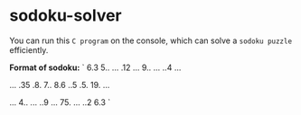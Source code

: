 # sodoku-solver

You can run this `C program` on the console, which can solve a `sodoku puzzle` efficiently.

**Format of sodoku:**
`
6.3 5.. ... 
.12 ... 9.. 
... ..4 ... 

... .35 .8. 
7.. 8.6 ..5 
.5. 19. ... 

... 4.. ... 
..9 ... 75. 
... ..2 6.3 
`
